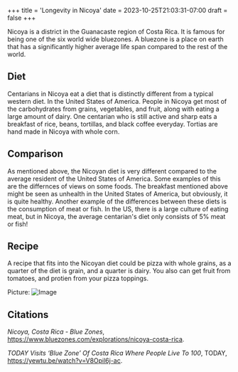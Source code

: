 +++
title = 'Longevity in Nicoya'
date = 2023-10-25T21:03:31-07:00
draft = false
+++

Nicoya is a district in the Guanacaste region of Costa Rica. It is famous for being one of the six world wide bluezones. A bluezone is a place on earth that has a significantly higher average life span compared to the rest of the world.

## Diet

Centarians in Nicoya eat a diet that is distinctly different from a typical western diet. In the United States of America. People in Nicoya get most of the carbohydrates from grains, vegetables, and fruit, along with eating a large amount of dairy. One centarian who is still active and sharp eats a breakfast of rice, beans, tortillas, and black coffee everyday. Tortias are hand made in Nicoya with whole corn.

## Comparison

As mentioned above, the Nicoyan diet is very different compared to the average resident of the United States of America. Some examples of this are the differnces of views on some foods. The breakfast mentioned above might be seen as unhealth in the United States of America, but obviously, it is quite healthy. Another example of the differences between these diets is the consumption of meat or fish. In the US, there is a large culture of eating meat, but in Nicoya, the average centarian's diet only consists of 5% meat or fish!

## Recipe

A recipe that fits into the Nicoyan diet could be pizza with whole grains, as a quarter of the diet is grain, and a quarter is dairy. You also can get fruit from tomatoes, and protien from your pizza toppings.

Picture:
![Image](/pizza.png)

## Citations

*Nicoya, Costa Rica - Blue Zones*, https://www.bluezones.com/explorations/nicoya-costa-rica.

*TODAY Visits ‘Blue Zone’ Of Costa Rica Where People Live To 100*, TODAY, https://yewtu.be/watch?v=V8Opil6j-ac. 